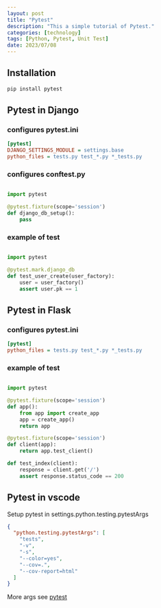 ```yaml
---
layout: post
title: "Pytest"
description: "This a simple tutorial of Pytest."
categories: [technology]
tags: [Python, Pytest, Unit Test]
date: 2023/07/08
---
```


## Installation

```bash
pip install pytest
```

## Pytest in Django

### configures pytest.ini

```ini
[pytest]
DJANGO_SETTINGS_MODULE = settings.base
python_files = tests.py test_*.py *_tests.py
```

### configures conftest.py

```python

import pytest

@pytest.fixture(scope='session')
def django_db_setup():
    pass

```

### example of test

```python

import pytest

@pytest.mark.django_db
def test_user_create(user_factory):
    user = user_factory()
    assert user.pk == 1
```

## Pytest in Flask

### configures pytest.ini

```ini
[pytest]
python_files = tests.py test_*.py *_tests.py
```

### example of test

```python

import pytest

@pytest.fixture(scope='session')
def app():
    from app import create_app
    app = create_app()
    return app

@pytest.fixture(scope='session')
def client(app):
    return app.test_client()

def test_index(client):
    response = client.get('/')
    assert response.status_code == 200
```

## Pytest in vscode

Setup pytest in settings.python.testing.pytestArgs

```json
{
  "python.testing.pytestArgs": [
    "tests",
    "-v",
    "-s",
    "--color=yes",
    "--cov=.",
    "--cov-report=html"
  ]
}
```

More args see [pytest](https://docs.pytest.org/en/latest/how-to/usage.html)
